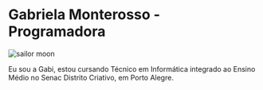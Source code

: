 <h1>Gabriela Monterosso - Programadora</h1>
<img src="https://i.pinimg.com/originals/95/db/47/95db47805f0173d089d6df9d8d26f7b3.gif" alt="sailor moon">
<p>Eu sou a Gabi, 
   estou cursando Técnico em Informática integrado ao Ensino Médio no Senac Distrito Criativo, em Porto Alegre.</p>
